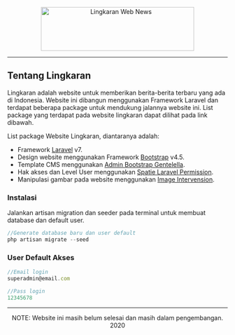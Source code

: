 <p align="center">
    <img src="https://github.com/riyan-amanda/lingkaran-web-news/blob/master/public/assets/logo/lingkaran.png?raw=true" alt="Lingkaran Web News" width="350px" height="100px">
    <hr/>
</p>

## Tentang Lingkaran

Lingkaran adalah website untuk memberikan berita-berita terbaru yang ada di Indonesia. Website ini dibangun menggunakan Framework Laravel dan terdapat beberapa package untuk mendukung jalannya website ini. List package yang terdapat pada website lingkaran dapat dilihat pada link dibawah.

List package Website Lingkaran, diantaranya adalah:

- Framework [Laravel](https://laravel.com/) v7.
- Design website menggunakan Framework [Bootstrap](https://getbootstrap.com/) v4.5.
- Template CMS menggunakan [Admin Bootstrap Gentelella](https://github.com/ColorlibHQ/gentelella).
- Hak akses dan Level User menggunakan [Spatie Laravel Permission](https://github.com/spatie/laravel-permission).
- Manipulasi gambar pada website menggunakan [Image Intervension](http://image.intervention.io/).

### Instalasi
Jalankan artisan migration dan seeder pada terminal untuk membuat database dan default user.

```javascript
//Generate database baru dan user default
php artisan migrate --seed

```

### User Default Akses

```javascript
//Email login
superadmin@email.com

//Pass login
12345678
```

<hr/>
<p align="center">NOTE: Website ini masih belum selesai dan masih dalam pengembangan. 2020</p>
